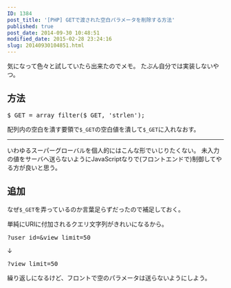 ```yaml
---
ID: 1384
post_title: '[PHP] GETで渡された空白パラメータを削除する方法'
published: true
post_date: 2014-09-30 10:48:51
modified_date: 2015-02-28 23:24:16
slug: 20140930104851.html
---
```

気になって色々と試していたら出来たのでメモ。
たぶん自分では実装しないやつ。
<!--more-->
<h2>方法</h2>
<pre class="prettyprint linenums lang-php">$_GET = array_filter($_GET, &#039;strlen&#039;);</pre>
配列内の空白を潰す要領で<code>$_GET</code>の空白値を潰して<code>$_GET</code>に入れなおす。
<hr>
いわゆるスーパーグローバルを個人的にはこんな形でいじりたくない。
未入力の値をサーバへ送らないようにJavaScriptなりで(フロントエンドで)制御してやる方が良いと思う。

<h2>追加</h2>
なぜ<code>$_GET</code>を弄っているのか言葉足らずだったので補足しておく。

単純にURIに付加されるクエリ文字列がきれいになるから。
<pre>?user_id=&view_limit=50</pre>
↓
<pre>?view_limit=50</pre>

繰り返しになるけど、フロントで空のパラメータは送らないようにしよう。